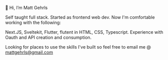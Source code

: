 👋 Hi, I’m Matt Gehrls

Self taught full stack. Started as frontend web dev. Now I'm comfortable working with the following:

Next.JS, Sveltekit, Flutter, flutent in HTML, CSS, Typescript. Experience with Oauth and API creation and consumption.

Looking for places to use the skills I've built so feel free to email me @ mattgehrls@gmail.com

